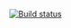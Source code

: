 [![Build status](https://ci.appveyor.com/api/projects/status/w2kybmycjhj0tmtc?svg=true)](https://ci.appveyor.com/project/ArtemChurin/postmanecho)